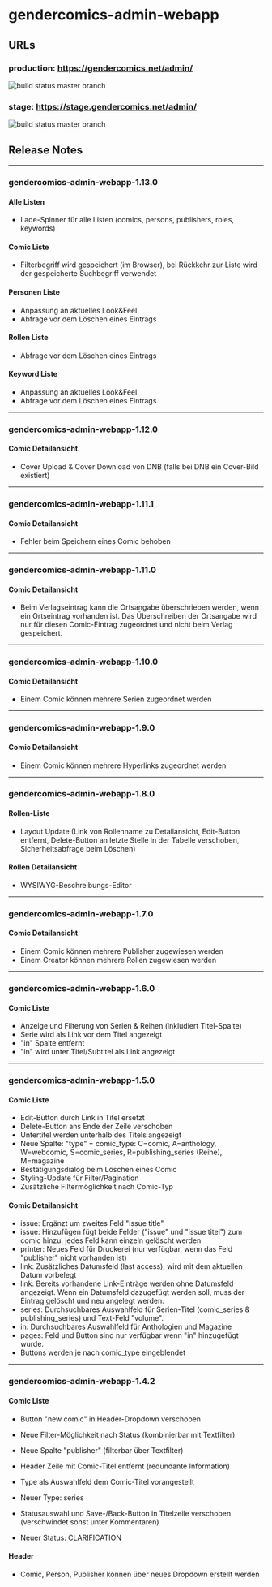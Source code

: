 # gendercomics-admin-webapp

## URLs
### production: https://gendercomics.net/admin/
![build status master branch](https://github.com/gendercomics/admin-webapp/actions/workflows/docker-image-production.yml/badge.svg?branch=master)
### stage: https://stage.gendercomics.net/admin/
![build status master branch](https://github.com/gendercomics/admin-webapp/actions/workflows/docker-image-stage.yml/badge.svg?branch=develop)

## Release Notes
---

### gendercomics-admin-webapp-1.13.0
#### Alle Listen
-   Lade-Spinner für alle Listen (comics, persons, publishers, roles, keywords)

#### Comic Liste
-   Filterbegriff wird gespeichert (im Browser), bei Rückkehr zur Liste wird der gespeicherte Suchbegriff verwendet

#### Personen Liste
-   Anpassung an aktuelles Look&Feel
-   Abfrage vor dem Löschen eines Eintrags

#### Rollen Liste
-   Abfrage vor dem Löschen eines Eintrags

#### Keyword Liste
-   Anpassung an aktuelles Look&Feel
-   Abfrage vor dem Löschen eines Eintrags

---

### gendercomics-admin-webapp-1.12.0
#### Comic Detailansicht
-   Cover Upload & Cover Download von DNB (falls bei DNB ein Cover-Bild existiert)

---

### gendercomics-admin-webapp-1.11.1
#### Comic Detailansicht
-   Fehler beim Speichern eines Comic behoben

---

### gendercomics-admin-webapp-1.11.0
#### Comic Detailansicht
-   Beim Verlagseintrag kann die Ortsangabe überschrieben werden, wenn ein Ortseintrag vorhanden ist. Das Überschreiben der Ortsangabe wird nur für diesen Comic-Eintrag zugeordnet und nicht beim Verlag gespeichert.

---

### gendercomics-admin-webapp-1.10.0
#### Comic Detailansicht
-   Einem Comic können mehrere Serien zugeordnet werden

---

### gendercomics-admin-webapp-1.9.0
#### Comic Detailansicht
-   Einem Comic können mehrere Hyperlinks zugeordnet werden

---

### gendercomics-admin-webapp-1.8.0
#### Rollen-Liste
-   Layout Update (Link von Rollenname zu Detailansicht, Edit-Button entfernt, Delete-Button an letzte Stelle in der Tabelle verschoben, Sicherheitsabfrage beim Löschen)

#### Rollen Detailansicht
-   WYSIWYG-Beschreibungs-Editor

---

### gendercomics-admin-webapp-1.7.0
#### Comic Detailansicht
-   Einem Comic können mehrere Publisher zugewiesen werden
-   Einem Creator können mehrere Rollen zugewiesen werden

---

### gendercomics-admin-webapp-1.6.0
#### Comic Liste
-   Anzeige und Filterung von Serien & Reihen (inkludiert Titel-Spalte)
-   Serie wird als Link vor dem Titel angezeigt
-   "in" Spalte entfernt
-   "in" wird unter Titel/Subtitel als Link angezeigt

---

### gendercomics-admin-webapp-1.5.0
#### Comic Liste
-   Edit-Button durch Link in Titel ersetzt
-   Delete-Button ans Ende der Zeile verschoben
-   Untertitel werden unterhalb des Titels angezeigt
-   Neue Spalte: "type" = comic_type: C=comic, A=anthology, W=webcomic, S=comic_series, R=publishing_series (Reihe), M=magazine
-   Bestätigungsdialog beim Löschen eines Comic
-   Styling-Update für Filter/Pagination
-   Zusätzliche Filtermöglichkeit nach Comic-Typ

#### Comic Detailansicht
-   issue: Ergänzt um zweites Feld "issue title"
-   issue: Hinzufügen fügt beide Felder ("issue" und "issue titel") zum comic hinzu, jedes Feld kann einzeln gelöscht werden
-   printer: Neues Feld für Druckerei (nur verfügbar, wenn das Feld "publisher" nicht vorhanden ist)
-   link: Zusätzliches Datumsfeld (last access), wird mit dem aktuellen Datum vorbelegt
-   link: Bereits vorhandene Link-Einträge werden ohne Datumsfeld angezeigt. Wenn ein Datumsfeld dazugefügt werden soll, muss der Eintrag gelöscht und neu angelegt werden.
-   series: Durchsuchbares Auswahlfeld für Serien-Titel (comic_series & publishing_series) und Text-Feld "volume".
-   in: Durchsuchbares Auswahlfeld für Anthologien und Magazine
-   pages: Feld und Button sind nur verfügbar wenn "in" hinzugefügt wurde.
-   Buttons werden je nach comic_type eingeblendet

---

### gendercomics-admin-webapp-1.4.2
#### Comic Liste
-   Button "new comic" in Header-Dropdown verschoben
-   Neue Filter-Möglichkeit nach Status (kombinierbar mit Textfilter)
-   Neue Spalte "publisher" (filterbar über Textfilter)


-   Header Zeile mit Comic-Titel entfernt (redundante Information)
-   Type als Auswahlfeld dem Comic-Titel vorangestellt
-   Neuer Type: series
-   Statusauswahl und Save-/Back-Button in Titelzeile verschoben (verschwindet sonst unter Kommentaren)
-   Neuer Status: CLARIFICATION

#### Header
-   Comic, Person, Publisher können über neues Dropdown erstellt werden
